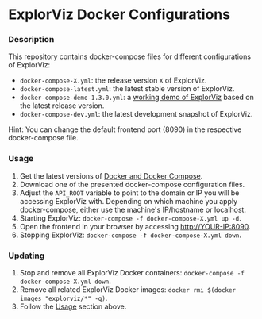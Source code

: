 # ExplorViz Docker Configurations
### Description
This repository contains docker-compose files for different configurations of ExplorViz:

- `docker-compose-X.yml`: the release version `X` of ExplorViz. 
- `docker-compose-latest.yml`: the latest stable version of ExplorViz. 
- `docker-compose-demo-1.3.0.yml`: a [working demo of ExplorViz](http://samoa.se.informatik.uni-kiel.de:8090/) based on the latest release version.
- `docker-compose-dev.yml`: the latest development snapshot of ExplorViz.

Hint: You can change the default frontend port (8090) in the respective docker-compose file.

### Usage
1. Get the latest versions of [Docker and Docker Compose](https://www.docker.com/get-started).
2. Download one of the presented docker-compose configuration files.
3. Adjust the `API_ROOT` variable to point to the domain or IP you will be accessing ExplorViz with. Depending on which machine you apply docker-compose, either use the machine's IP/hostname or localhost.
4. Starting ExplorViz: `docker-compose -f docker-compose-X.yml up -d`.
5. Open the frontend in your browser by accessing [http://YOUR-IP:8090](http://YOUR-IP:8090).
6. Stopping ExplorViz: `docker-compose -f docker-compose-X.yml down`. 

### Updating
1. Stop and remove all ExplorViz Docker containers: `docker-compose -f docker-compose-X.yml down`.
2. Remove all related ExplorViz Docker images: `docker rmi $(docker images "explorviz/*" -q)`.
3. Follow the [Usage](#usage) section above.

